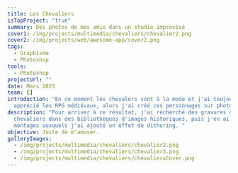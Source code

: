 ```yaml
---
title: Les Chevaliers
isTopProject: "true"
summary: Des photos de mes amis dans un studio improvisé
cover1: /img/projects/multimedia/chevaliers/chevalier2.png
cover2: /img/projects/web/awesome-app/cover2.png
tags:
  - Graphisme
  - Photoshop
tools:
  - Photoshop
projectUrl: ""
date: Mars 2025
team: []
introduction: "En ce moment les chevalers sont à la mode et j'ai toujours
  apprécié les RPG médiévaux, alors j'ai créé ces personnages sur photoshop. "
description: "Pour arriver à ce résultat, j'ai recherché des gravures de
  chevaliers dans des bibliothèques d'images historiques, puis j'en ai fait des
  montages auxquels j'ai ajouté un effet de dithering. "
objective: Juste de m'amuser.
galleryImages:
  - /img/projects/multimedia/chevaliers/chevalier2.png
  - /img/projects/multimedia/chevaliers/chevalier3.png
  - /img/projects/multimedia/chevaliers/chevaliersCover.png
---
```


#
